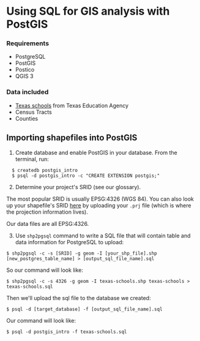 # Using SQL for GIS analysis with PostGIS

### Requirements
* PostgreSQL
* PostGIS
* Postico
* QGIS 3

### Data included
* [Texas schools](https://schoolsdata2-tea-texas.opendata.arcgis.com/datasets/059432fd0dcb4a208974c235e837c94f_0) from Texas Education Agency
* Census Tracts
* Counties

## Importing shapefiles into PostGIS

1. Create database and enable PostGIS in your database. From the terminal, run:
```
  $ createdb postgis_intro
  $ psql -d postgis_intro -c "CREATE EXTENSION postgis;"
```

2. Determine your project's SRID (see our glossary).

  The most popular SRID is usually EPSG:4326 (WGS 84). You can also look up your shapefile's SRID [here](http://prj2epsg.org/search) by uploading your `.prj` file (which is where the projection information lives).

  Our data files are all EPSG:4326.

3. Use `shp2pgsql` command to write a SQL file that will contain table and data information for PostgreSQL to upload:
```
$ shp2pgsql -c -s [SRID] -g geom -I [your_shp_file].shp [new_postgres_table_name] > [output_sql_file_name].sql
```
So our command will look like:
```
$ shp2pgsql -c -s 4326 -g geom -I texas-schools.shp texas-schools > texas-schools.sql
```
Then we'll upload the sql file to the database we created:
```
$ psql -d [target_database] -f [output_sql_file_name].sql
```
Our command will look like:
```
$ psql -d postgis_intro -f texas-schools.sql
```
